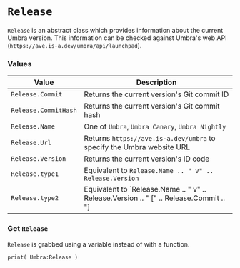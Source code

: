 # `Release`

`Release` is an abstract class which provides information about the current Umbra version. This information can be checked against Umbra's web API (`https://ave.is-a.dev/umbra/api/launchpad`).

### Values

|Value|Description|
|---|---|
|`Release.Commit`|Returns the current version's Git commit ID|
|`Release.CommitHash`|Returns the current version's Git commit hash|
|`Release.Name`|One of `Umbra`, `Umbra Canary`, `Umbra Nightly`|
|`Release.Url`|Returns `https://ave.is-a.dev/umbra` to specify the Umbra website URL|
|`Release.Version`|Returns the current version's ID code|
|`Release.type1`|Equivalent to `Release.Name .. " v" .. Release.Version`|
|`Release.type2`|Equivalent to `Release.Name .. " v" .. Release.Version .. " [" .. Release.Commit .. "] | " .. Release.Url`|

### Get `Release`

`Release` is grabbed using a variable instead of with a function.

```
print( Umbra:Release )
```